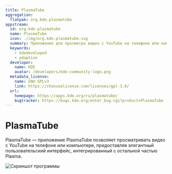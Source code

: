 ```yaml
---
title: PlasmaTube
aggregation:
  flatpak: org.kde.plasmatube
appstream:
  id: org.kde.plasmatube
  name: PlasmaTube
  icon: ./img/org.kde.plasmatube.svg
  summary: Приложение для просмотра видео с YouTube на телефоне или компьютере.
  keywords:
    - kdedeveloped
    - adaptive
  developer:
    name: KDE
    avatar: /developers/kde-community-logo.png
  metadata_license:
    name: GNU GPLv3
    link: https://choosealicense.com/licenses/gpl-3.0/
  url:
    homepage: https://apps.kde.org/ru/plasmatube/
    bugtracker: https://bugs.kde.org/enter_bug.cgi?product=PlasmaTube
---
```


# PlasmaTube

PlasmaTube — приложение PlasmaTube позволяет просматривать видео с YouTube на телефоне или компьютере, предоставляя элегантный пользовательский интерфейс, интегрированный с остальной частью Plasma.

![Скриншот программы](https://cdn.kde.org/screenshots/plasmatube/plasmatube.png)

<!--@include: @apps/.parts/install/content-flatpak.md-->
